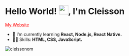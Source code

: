 <h1>Hello World! <img src="https://raw.githubusercontent.com/kaueMarques/kaueMarques/master/hi.gif" width="30px">, I'm Cleisson</h1>
<p>
  <a href="https://cleisson.vercel.app" target="blank" style="color: red;">My Website</a>
</p>

<!--- 🔭 I’m currently working on ...-->
- 🌱 I’m currently learning <strong>React, Node.js, React Native.</strong>
- 👨‍💻 Skills:<strong> HTML, CSS, JavaScript.</strong>  
<p><img src="https://github-readme-stats.vercel.app/api?username=cleissonom&show_icons=true" alt="cleissonom"/></p>




